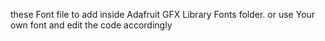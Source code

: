 these Font file to add inside Adafruit GFX Library Fonts folder.
or use Your own font and edit the code accordingly
